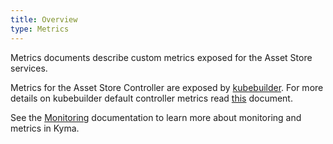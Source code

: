 ```yaml
---
title: Overview
type: Metrics
---
```


Metrics documents describe custom metrics exposed for the Asset Store services.

Metrics for the Asset Store Controller are exposed by [kubebuilder](https://book.kubebuilder.io/). For more details on kubebuilder default controller metrics read [this](https://book-v1.book.kubebuilder.io/beyond_basics/controller_metrics.html) document.

See the [Monitoring](/components/monitoring) documentation to learn more about monitoring and metrics in Kyma.
